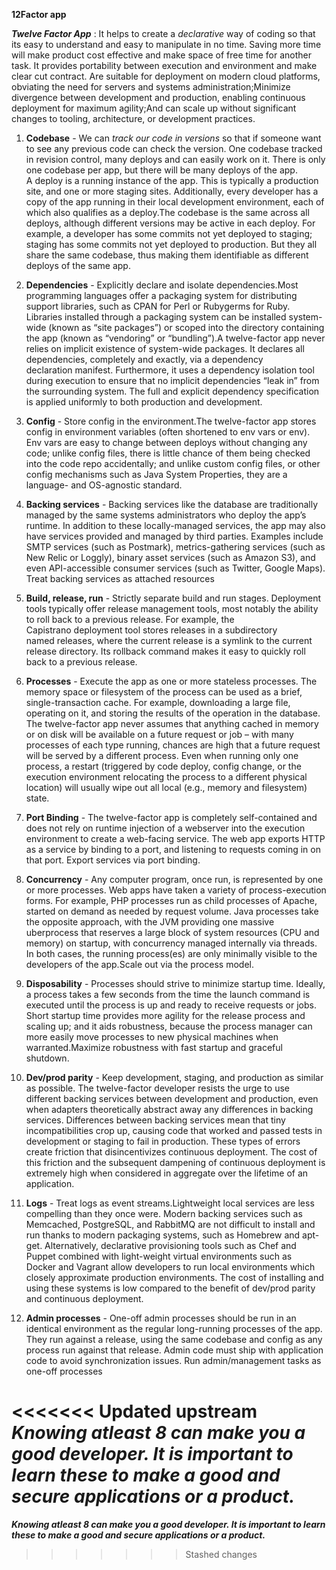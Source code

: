 **12Factor app** 

***Twelve Factor App*** : It helps to create a *declarative* way of coding so that its easy to understand and easy to manipulate in no time. Saving more time will make product cost effective and make space of free time for another task. It provides portability between execution and environment and make clear cut contract. Are suitable for deployment on modern cloud platforms, obviating the need for servers and systems administration;Minimize divergence between development and production, enabling continuous deployment for maximum agility;And can scale up without significant changes to tooling, architecture, or development practices.


1. **Codebase** - We can *track our code in versions* so that if someone want to see any previous code can check the version. One codebase tracked in revision control, many deploys and can easily work on it. There is only one codebase per app, but there will be many deploys of the app. A deploy is a running instance of the app. This is typically a production site, and one or more staging sites. Additionally, every developer has a copy of the app running in their local development environment, each of which also qualifies as a deploy.The codebase is the same across all deploys, although different versions may be active in each deploy. For example, a developer has some commits not yet deployed to staging; staging has some commits not yet deployed to production. But they all share the same codebase, thus making them identifiable as   different deploys of the same app.

2. **Dependencies** - Explicitly declare and isolate dependencies.Most programming languages offer a packaging system for distributing support libraries, such as CPAN for Perl or Rubygerms for Ruby. Libraries installed through a packaging system can be installed system-wide (known as “site packages”) or scoped into the directory containing the app (known as “vendoring” or “bundling”).A twelve-factor app never relies on implicit existence of system-wide packages. It declares all dependencies, completely and exactly, via a dependency declaration manifest. Furthermore, it uses a dependency isolation tool during execution to ensure that no implicit dependencies “leak in” from the surrounding system. The full and explicit dependency specification is applied uniformly to both production and development.

3. **Config** - Store config in the environment.The twelve-factor app stores config in environment variables (often shortened to env vars or env). Env vars are easy to change between deploys without changing any code; unlike config files, there is little chance of them being checked into the code repo accidentally; and unlike custom config files, or other config mechanisms such as Java System Properties, they are a language- and OS-agnostic standard.

4. **Backing services** - Backing services like the database are traditionally managed by the same systems administrators who deploy the app’s runtime. In addition to these locally-managed services, the app may also have services provided and managed by third parties. Examples include SMTP services (such as Postmark), metrics-gathering services (such as New Relic or Loggly), binary asset services (such as Amazon S3), and even API-accessible consumer services (such as Twitter, Google Maps). Treat backing services as attached resources

5. **Build, release, run** - Strictly separate build and run stages. Deployment tools typically offer release management tools, most notably the ability to roll back to a previous release. For example, the Capistrano deployment tool stores releases in a subdirectory named releases, where the current release is a symlink to the current release directory. Its rollback command makes it easy to quickly roll back to a previous release.

6. **Processes** - Execute the app as one or more stateless processes. The memory space or filesystem of the process can be used as a brief, single-transaction cache. For example, downloading a large file, operating on it, and storing the results of the operation in the database. The twelve-factor app never assumes that anything cached in memory or on disk will be available on a future request or job – with many processes of each type running, chances are high that a future request will be served by a different process. Even when running only one process, a restart (triggered by code deploy, config change, or the execution environment relocating the process to a different physical location) will usually wipe out all local (e.g., memory and filesystem) state.

7. **Port Binding** - The twelve-factor app is completely self-contained and does not rely on runtime injection of a webserver into the execution environment to create a web-facing service. The web app exports HTTP as a service by binding to a port, and listening to requests coming in on that port. Export services via port binding.

8. **Concurrency** - Any computer program, once run, is represented by one or more processes. Web apps have taken a variety of process-execution forms. For example, PHP processes run as child processes of Apache, started on demand as needed by request volume. Java processes take the opposite approach, with the JVM providing one massive uberprocess that reserves a large block of system resources (CPU and memory) on startup, with concurrency managed internally via threads. In both cases, the running process(es) are only minimally visible to the developers of the app.Scale out via the process model.

9. **Disposability** - Processes should strive to minimize startup time. Ideally, a process takes a few seconds from the time the launch command is executed until the process is up and ready to receive requests or jobs. Short startup time provides more agility for the release process and scaling up; and it aids robustness, because the process manager can more easily move processes to new physical machines when warranted.Maximize robustness with fast startup and graceful shutdown.

10. **Dev/prod parity** - Keep development, staging, and production as similar as possible. The twelve-factor developer resists the urge to use different backing services between development and production, even when adapters theoretically abstract away any differences in backing services. Differences between backing services mean that tiny incompatibilities crop up, causing code that worked and passed tests in development or staging to fail in production. These types of errors create friction that disincentivizes continuous deployment. The cost of this friction and the subsequent dampening of continuous deployment is extremely high when considered in aggregate over the lifetime of an application.

11. **Logs** - Treat logs as event streams.Lightweight local services are less compelling than they once were. Modern backing services such as Memcached, PostgreSQL, and RabbitMQ are not difficult to install and run thanks to modern packaging systems, such as Homebrew and apt-get. Alternatively, declarative provisioning tools such as Chef and Puppet combined with light-weight virtual environments such as Docker and Vagrant allow developers to run local environments which closely approximate production environments. The cost of installing and using these systems is low compared to the benefit of dev/prod parity and continuous deployment.

12. **Admin processes** - One-off admin processes should be run in an identical environment as the regular long-running processes of the app. They run against a release, using the same codebase and config as any process run against that release. Admin code must ship with application code to avoid synchronization issues. Run admin/management tasks as one-off processes


<<<<<<< Updated upstream
***Knowing atleast 8 can make you a good developer. It is important to learn these to make a good and secure applications or a product.***
=======
***Knowing atleast 8 can make you a good developer. It is important to learn these to make a good and secure applications or a product.***
>>>>>>> Stashed changes
